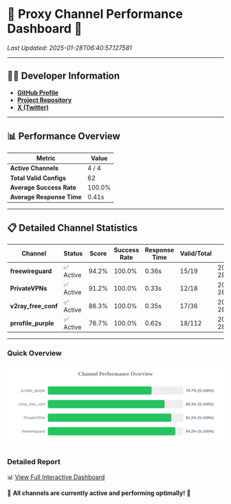 # 🌟 Proxy Channel Performance Dashboard 🌟

_Last Updated: 2025-01-28T06:40:57.127581_

---

## 👩‍💻 Developer Information

- **[GitHub Profile](https://github.com/4n0nymou3)**  
- **[Project Repository](https://github.com/4n0nymou3/multi-proxy-config-fetcher)**  
- **[X (Twitter)](https://x.com/4n0nymou3)**  

---

## 📊 Performance Overview

| Metric                | Value       |
|-----------------------|-------------|
| **Active Channels**   | 4 / 4       |
| **Total Valid Configs** | 62          |
| **Average Success Rate** | 100.0%      |
| **Average Response Time** | 0.41s       |

---

## 📋 Detailed Channel Statistics

| Channel          | Status     | Score  | Success Rate | Response Time | Valid/Total | Last Success               |
|------------------|------------|--------|--------------|---------------|-------------|----------------------------|
| **freewireguard**  | ✅ Active  | 94.2%  | 100.0% | 0.36s         | 15/19       | 2025-01-28T06:40:57.125798 |
| **PrivateVPNs**  | ✅ Active  | 91.2%  | 100.0% | 0.33s         | 12/18       | 2025-01-28T06:40:56.740361 |
| **v2ray_free_conf**  | ✅ Active  | 86.3%  | 100.0% | 0.35s         | 17/36       | 2025-01-28T06:40:56.374747 |
| **prrofile_purple**  | ✅ Active  | 76.7%  | 100.0% | 0.62s         | 18/112       | 2025-01-28T06:40:55.994430 |

---

### Quick Overview
<div align="center">
  <a href="https://raw.githubusercontent.com/nullluser/NullRepo/refs/heads/main/assets/channel_stats_chart.svg">
    <img src="https://raw.githubusercontent.com/nullluser/NullRepo/refs/heads/main/assets/channel_stats_chart.svg" alt="Source Performance Statistics" width="800">
  </a>
</div>

### Detailed Report
📊 [View Full Interactive Dashboard](https://htmlpreview.github.io/?https://github.com/nullluser/NullRepo/blob/main/assets/performance_report.html)

🎉 **All channels are currently active and performing optimally!** 🎉
